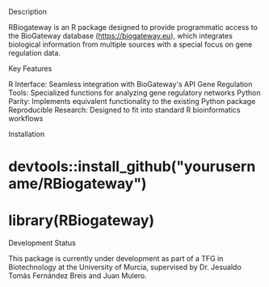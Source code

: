 Description

RBiogateway is an R package designed to provide programmatic access to the BioGateway database (https://biogateway.eu), which integrates biological information from multiple sources with a special focus on gene regulation data.

Key Features

R Interface: Seamless integration with BioGateway's API
Gene Regulation Tools: Specialized functions for analyzing gene regulatory networks
Python Parity: Implements equivalent functionality to the existing Python package
Reproducible Research: Designed to fit into standard R bioinformatics workflows

Installation

# devtools::install_github("yourusername/RBiogateway")
# library(RBiogateway)

Development Status

This package is currently under development as part of a TFG in Biotechnology at the University of Murcia, supervised by Dr. Jesualdo Tomás Fernández Breis and Juan Mulero.
